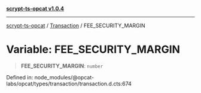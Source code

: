 [**scrypt-ts-opcat v1.0.4**](../../../README.md)

***

[scrypt-ts-opcat](../../../README.md) / [Transaction](../README.md) / FEE\_SECURITY\_MARGIN

# Variable: FEE\_SECURITY\_MARGIN

> **FEE\_SECURITY\_MARGIN**: `number`

Defined in: node\_modules/@opcat-labs/opcat/types/transaction/transaction.d.cts:674

